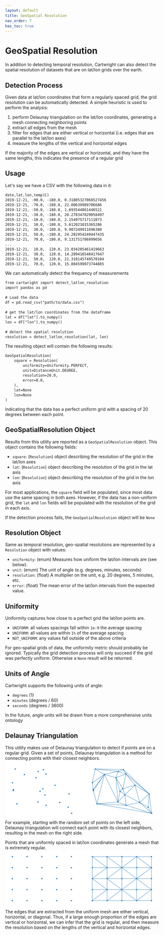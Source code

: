 ```yaml
---
layout: default
title: GeoSpatial Resolution
nav_order: 7
has_toc: true
---
```

# GeoSpatial Resolution

In addition to detecting temporal resolution, Cartwright can also detect the spatial resolution of datasets that are on lat/lon grids over the earth. 


## Detection Process
Given data at lat/lon coordinates that form a regularly spaced grid, the grid resolution can be automatically detected. A simple heuristic is used to perform the analysis:
1. perform Delaunay triangulation on the lat/lon coordinates, generating a mesh connecting neighboring points
2. extract all edges from the mesh
3. filter for edges that are either vertical or horizontal (i.e. edges that are parallel to the lat/lon axes)
4. measure the lengths of the vertical and horizontal edges

If the majority of the edges are vertical or horizontal, and they have the same lengths, this indicates the presence of a regular grid

## Usage

Let's say we have a CSV with the following data in it:

```csv
date,lat,lon,temp(C)
2019-12-21, -90.0, -180.0, 0.31805327068527456
2019-12-21, -70.0, -180.0, 22.00639989706686
2019-12-21, -50.0, -180.0, 1.693544861446521
2019-12-21, -30.0, -180.0, 20.278347829058497
2019-12-21, -10.0, -180.0, 2.154975717111073
2019-12-21,  10.0, -180.0, 5.612021015365286
2019-12-21,  30.0, -180.0, 9.907249911696388
2019-12-21,  50.0, -180.0, 24.282954249447435
2019-12-21,  70.0, -180.0, 9.131751786999656
...
2019-12-21,  10.0,  120.0, 23.034205461419663
2019-12-21,  30.0,  120.0, 14.289416548417647
2019-12-21,  50.0,  120.0, 21.310145749570104
2019-12-21,  70.0,  120.0, 15.804599073744885
```

We can automatically detect the frequency of measurements

```
from cartwright import detect_latlon_resolution
import pandas as pd

# Load the data
df = pd.read_csv("path/to/data.csv")

# get the lat/lon coordinates from the dataframe
lat = df["lat"].to_numpy()
lon = df["lon"].to_numpy()

# detect the spatial resolution
resolution = detect_latlon_resolution(lat, lon)
```

The resulting object will contain the following results:

```
GeoSpatialResolution(
    square = Resolution(
        uniformity=Uniformity.PERFECT,
        unit=DistanceUnit.DEGREE,
        resolution=20.0,
        error=0.0,
    ),
    lat=None
    lon=None
)
```

Indicating that the data has a perfect uniform grid with a spacing of 20 degrees between each point.

## GeoSpatialResolution Object
Results from this utility are reported as a `GeoSpatialResolution` object. This object contains the following fields:
- `square`: (`Resolution`) object describing the resolution of the grid in the lat/lon axes
- `lat`: (`Resolution`) object describing the resolution of the grid in the lat axis
- `lon`: (`Resolution`) object describing the resolution of the grid in the lon axis

For most applications, the `square` field will be populated, since most data use the same spacing in both axes. However, if the data has a non-uniform grid, the `lat` and `lon` fields will be populated with the resolution of the grid in each axis.

If the detection process fails, the `GeoSpatialResolution` object will be `None`

## Resolution Object
Same as temporal resolution, geo-spatial resolutions are represented by a `Resolution` object with values: 
- `uniformity`: (enum) Measures how uniform the lat/lon intervals are (see below).
- `unit`: (enum) The unit of angle (e.g. degrees, minutes, seconds)
- `resolution`: (float) A multiplier on the unit, e.g. 20 degrees, 5 minutes, etc.
- `error`: (float) The mean error of the lat/lon intervals from the expected value.


## Uniformity
Uniformity captures how close to a perfect grid the lat/lon points are. 
- `UNIFORM`: all values spacings fall within `1e-9` the average spacing 
- `UNIFORM`: all values are within `1%` of the average spacing
- `NOT_UNIFORM`: any values fall outside of the above criteria

For geo-spatial grids of data, the uniformity metric should probably be ignored. Typically the grid detection process will only succeed if the grid was perfectly uniform. Otherwise a `None` result will be returned.

## Units of Angle
Cartwright supports the following units of angle:
- `degrees` (1)
- `minutes` (degrees / 60)
- `seconds` (degrees / 3600)


In the future, angle units will be drawn from a more comprehensive units ontology

## Delaunay Triangulation
This utility makes use of Delaunay triangulation to detect if points are on a regular grid. Given a set of points, Delaunay triangulation is a method for connecting points with their closest neighbors.
![Random Delaunay Triangulation](assets/delaunay_random.png)
For example, starting with the random set of points on the left side, Delaunay triangulation will connect each point with its closest neighbors, resulting in the mesh on the right side.

Points that are uniformly spaced in lat/lon coordinates generate a mesh that is extremely regular.
![Uniform Delaunay Triangulation](assets/delaunay_uniform.png)
The edges that are extracted from the uniform mesh are either vertical, horizontal, or diagonal. Thus, if a large enough proportion of the edges are vertical or horizontal, we can infer that the grid is regular, and then measure the resolution based on the lengths of the vertical and horizontal edges.
